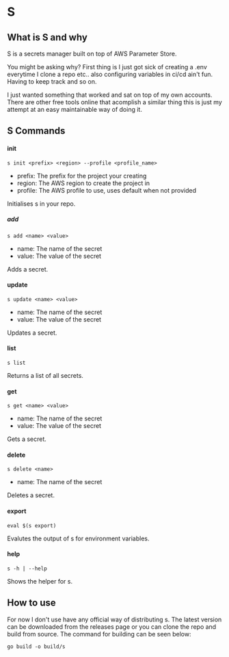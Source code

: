 # S

## What is S and why
S is a secrets manager built on top of AWS Parameter Store. 

You might be asking why? First thing is I just got sick of creating a .env
everytime I clone a repo etc.. also configuring variables in ci/cd ain't fun.
Having to keep track and so on.

I just wanted something that worked and sat on top of my own accounts. There
are other free tools online that acomplish a similar thing this is just my
attempt at an easy maintainable way of doing it.

## S Commands
#### init
```
s init <prefix> <region> --profile <profile_name>
```
- prefix: The prefix for the project your creating
- region: The AWS region to create the project in
- profile: The AWS profile to use, uses default when not provided

Initialises s in your repo.

##### add
```
s add <name> <value>
```
- name: The name of the secret
- value: The value of the secret

Adds a secret.

#### update
```
s update <name> <value>
```
- name: The name of the secret
- value: The value of the secret

Updates a secret.

#### list
```
s list
```
Returns a list of all secrets.

#### get
```
s get <name> <value>
```
- name: The name of the secret
- value: The value of the secret

Gets a secret.

#### delete
```
s delete <name>
```
- name: The name of the secret

Deletes a secret.

#### export
```
eval $(s export)
```
Evalutes the output of s for environment variables.

#### help
```
s -h | --help
```
Shows the helper for s.

## How to use
For now I don't use have any official way of distributing s. The latest version
can be downloaded from the releases page or you can clone the repo and build from
source. The command for building can be seen below:
```
go build -o build/s
```
